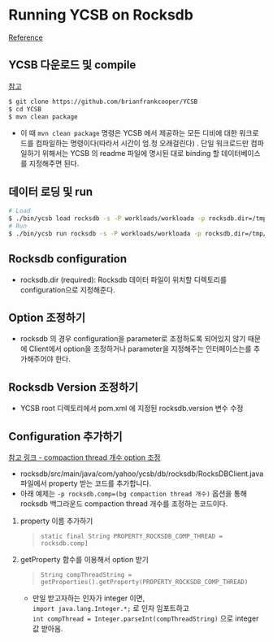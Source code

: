 # Running YCSB on Rocksdb
[Reference](https://github.com/brianfrankcooper/YCSB/tree/master/rocksdb)


## YCSB 다운로드 및 compile
[참고](https://github.com/Csoyee/documents/blob/master/Workload/YCSB_How_To_Start.md)

```bash
$ git clone https://github.com/brianfrankcooper/YCSB
$ cd YCSB
$ mvn clean package
```
- 이 때 `mvn clean package` 명령은 YCSB 에서 제공하는 모든 디비에 대한 워크로드를 컴파일하는 명령이다(따라서 시간이 엄.청 오래걸린다) . 단일 워크로드만 컴파일하기 위해서는 YCSB 의 readme 파일에 명시된 대로 binding 할 데이터베이스를 지정해주면 된다.
    
## 데이터 로딩 및 run 

```bash
# Load  
$ ./bin/ycsb load rocksdb -s -P workloads/workloada -p rocksdb.dir=/tmp/ycsb-rocksdb-data
# Run   
$ ./bin/ycsb run rocksdb -s -P workloads/workloada -p rocksdb.dir=/tmp/ycsb-rocksdb-data      
```

## Rocksdb configuration  
- rocksdb.dir (required): Rocksdb 데이터 파일이 위치할 디렉토리를 configuration으로 지정해준다. 


## Option 조정하기
- rocksdb 의 경우 configuration을 parameter로 조정하도록 되어있지 않기 때문에 Client에서 option을 조정하거나 parameter을 지정해주는 인터페이스는를 추가해주어야 한다. 

## Rocksdb Version 조정하기
- YCSB root 디렉토리에서 pom.xml 에 지정된 rocksdb.version 변수 수정


## Configuration 추가하기 
[참고 링크 - compaction thread 개수 option 조정](https://github.com/Csoyee/YCSB/commit/c04863a2035e763c6b6751ec0b5034db93075a40)
- rocksdb/src/main/java/com/yahoo/ycsb/db/rocksdb/RocksDBClient.java 파일에서 property 받는 코드를 추가합니다.
- 아래 예제는 `-p rocksdb.comp=(bg compaction thread 개수)` 옵션을 통해 rocksdb 백그라운드 compaction thread 개수를 조정하는 코드이다.
1. property 이름 추가하기  
    > `static final String PROPERTY_ROCKSDB_COMP_THREAD = rocksdb.comp]`
2. getProperty 함수를 이용해서 option 받기  
    > `String compThreadString = getProperties().getProperty(PROPERTY_ROCKSDB_COMP_THREAD)`  
    - 만일 받고자하는 인자가 integer 이면,   
    `import java.lang.Integer.*;` 로 인자 임포트하고   
    `int compThread = Integer.parseInt(compThreadString)` 으로 integer 값 받아옴.
    
